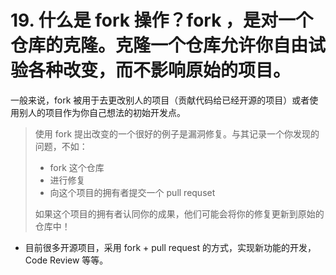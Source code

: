 # 19. 什么是 fork 操作？fork ，是对一个仓库的克隆。克隆一个仓库允许你自由试验各种改变，而不影响原始的项目。

一般来说，fork 被用于去更改别人的项目（贡献代码给已经开源的项目）或者使用别人的项目作为你自己想法的初始开发点。

> 使用 fork 提出改变的一个很好的例子是漏洞修复。与其记录一个你发现的问题，不如：
>
> - fork 这个仓库
> - 进行修复
> - 向这个项目的拥有者提交一个 pull requset
>
> 如果这个项目的拥有者认同你的成果，他们可能会将你的修复更新到原始的仓库中！

- 目前很多开源项目，采用 fork + pull request 的方式，实现新功能的开发，Code Review 等等。


